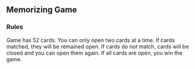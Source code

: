 ## Memorizing Game

### Rules
Game has 52 cards. You can only open two cards at a time.
If cards matched, they will be remained open.
If cards do not match, cards will be closed and you can open them again.
If all cards are open, you win the game.